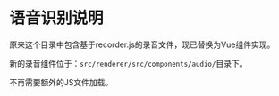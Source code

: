 # 语音识别说明

原来这个目录中包含基于recorder.js的录音文件，现已替换为Vue组件实现。

新的录音组件位于：`src/renderer/src/components/audio/`目录下。

不再需要额外的JS文件加载。